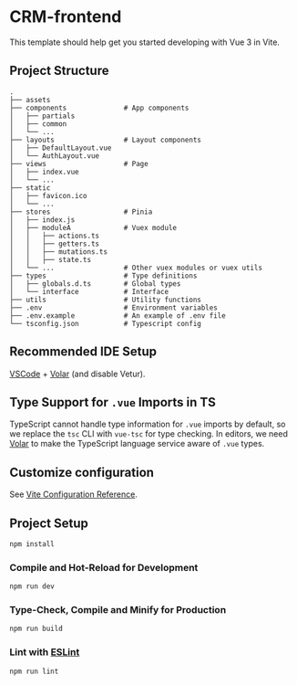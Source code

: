 # CRM-frontend

This template should help get you started developing with Vue 3 in Vite.
## Project Structure
```text
.
├── assets
├── components              # App components
│   ├── partials
│   ├── common
│   └── ...
├── layouts                 # Layout components
│   ├── DefaultLayout.vue
│   └── AuthLayout.vue
├── views                   # Page
│   ├── index.vue
│   └── ...
├── static                 
│   ├── favicon.ico
│   └── ...
├── stores                  # Pinia
│   ├── index.js
│   ├── moduleA             # Vuex module
│   │   ├── actions.ts
│   │   ├── getters.ts
│   │   ├── mutations.ts
│   │   ├── state.ts
│   └── ...                 # Other vuex modules or vuex utils
├── types                   # Type definitions
│   ├── globals.d.ts        # Global types
│   └── interface           # Interface
├── utils                   # Utility functions
├── .env                    # Environment variables
├── .env.example            # An example of .env file
└── tsconfig.json           # Typescript config
```

## Recommended IDE Setup

[VSCode](https://code.visualstudio.com/) + [Volar](https://marketplace.visualstudio.com/items?itemName=Vue.volar) (and disable Vetur).

## Type Support for `.vue` Imports in TS

TypeScript cannot handle type information for `.vue` imports by default, so we replace the `tsc` CLI with `vue-tsc` for type checking. In editors, we need [Volar](https://marketplace.visualstudio.com/items?itemName=Vue.volar) to make the TypeScript language service aware of `.vue` types.

## Customize configuration

See [Vite Configuration Reference](https://vite.dev/config/).

## Project Setup

```sh
npm install
```

### Compile and Hot-Reload for Development

```sh
npm run dev
```

### Type-Check, Compile and Minify for Production

```sh
npm run build
```

### Lint with [ESLint](https://eslint.org/)

```sh
npm run lint
```
